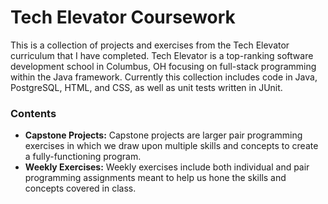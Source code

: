 # Tech Elevator Coursework #

This is a collection of projects and exercises from the Tech Elevator curriculum that I have completed. Tech Elevator is a top-ranking software development school in Columbus, OH focusing on full-stack programming within the Java framework. Currently this collection includes code in Java, PostgreSQL, HTML, and CSS, as well as unit tests written in JUnit.

### Contents ###

* **Capstone Projects:** Capstone projects are larger pair programming exercises in which we draw upon multiple skills and concepts to create a fully-functioning program.
* **Weekly Exercises:** Weekly exercises include both individual and pair programming assignments meant to help us hone the skills and concepts covered in class.
